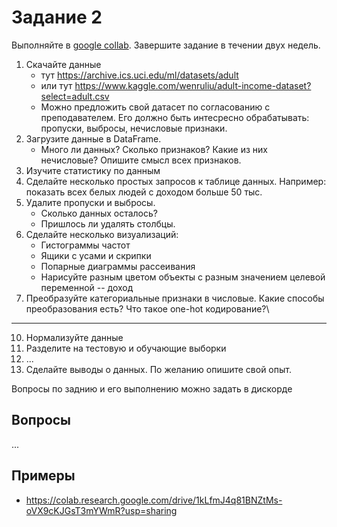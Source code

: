 # Задание 2

Выполняйте в [google collab](https://colab.research.google.com/).
Завершите задание в течении двух недель.

1. Скачайте данные
    - тут https://archive.ics.uci.edu/ml/datasets/adult
    - или тут https://www.kaggle.com/wenruliu/adult-income-dataset?select=adult.csv
    - Можно предложить свой датасет по согласованию с преподавателем. Его должно быть интесресно обрабатывать: пропуски, выбросы, нечисловые признаки.
1. Загрузите данные в DataFrame. 
    - Много ли данных? Сколько признаков? Какие из них нечисловые? Опишите смысл всех признаков.
1. Изучите статистику по данным
2. Сделайте несколько простых запросов к таблице данных. Например: показать всех белых людей с доходом больше 50 тыс.
5. Удалите пропуски и выбросы. 
    - Сколько данных осталось?
    - Пришлось ли удалять столбцы.
4. Сделайте несколько визуализаций:
    - Гистограммы частот
    - Ящики с усами и скрипки
    - Попарные диаграммы рассеивания
    - Нарисуйте разным цветом объекты с разным значением целевой переменной -- доход
7. Преобразуйте категориальные признаки в числовые. Какие способы преобразования есть? Что такое one-hot кодирование?\
***
10. Нормализуйте данные
11. Разделите на тестовую и обучающие выборки
12. ...
13. Сделайте выводы о данных. По желанию опишите свой опыт.


Вопросы по заднию и его выполнению можно задать в дискорде

## Вопросы
...



## Примеры
- https://colab.research.google.com/drive/1kLfmJ4q81BNZtMs-oVX9cKJGsT3mYWmR?usp=sharing

